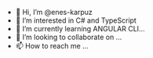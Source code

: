 - 👋 Hi, I’m @enes-karpuz
- 👀 I’m interested in C# and TypeScript
- 🌱 I’m currently learning ANGULAR CLI...
- 💞️ I’m looking to collaborate on ...
- 📫 How to reach me ...

<!---
enes-karpuz/enes-karpuz is a ✨ special ✨ repository because its `README.md` (this file) appears on your GitHub profile.
You can click the Preview link to take a look at your changes.
--->

